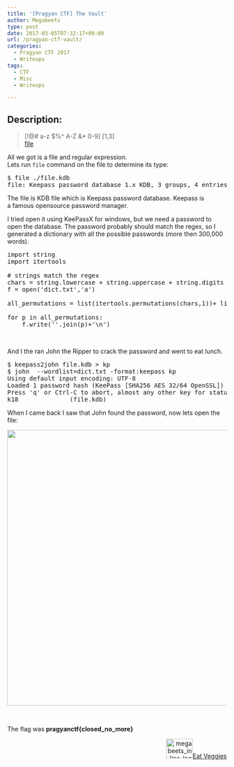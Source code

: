 ```yaml
---
title: '[Pragyan CTF] The Vault'
author: Megabeets
type: post
date: 2017-03-05T07:32:17+00:00
url: /pragyan-ctf-vault/
categories:
  - Pragyan CTF 2017
  - Writeups
tags:
  - CTF
  - Misc
  - Writeups

---
```

## Description:

> <div class="challenge-description">
>   [!@# a-z $%^ A-Z &* 0-9] [1,3]
> </div>
> 
> <div class="challenge-files">
>   <div>
>     <span class="challenge-attachment"><a class="has-tooltip" title="" href="https://ctf.pragyan.org/download?file_key=e6ddbdba43b6d7d9261769def938d922071984306d03af07005853c26d0739a4&team_key=a500afc4a171f394f280518fefd78d62f976bf8303f77f3431573fce01c983cb" data-toggle="tooltip" data-placement="right" data-original-title="1.15 KB">file</a></span>
>   </div>
> </div>

<div>
</div>

<div>
</div>

<div>
  All we got is a file and regular expression.
</div>

<div>
  Lets run <code>file</code> command on the file to determine its type:
</div>

<div>
  <pre class="lang:diff decode:true ">$ file ./file.kdb
file: Keepass password database 1.x KDB, 3 groups, 4 entries, 50000 key transformation rounds</pre>
  
  <p>
    The file is KDB file which is Keepass password database. Keepass is a famous opensource password manager.
  </p>
  
  <p>
    I tried open it using KeePassX for windows, but we need a password to open the database. The password probably should match the regex, so I generated a dictionary with all the possible passwords (more then 300,000 words).
  </p>
  
  <pre class="lang:python decode:true ">import string
import itertools

# strings match the regex
chars = string.lowercase + string.uppercase + string.digits + '!@#$%^&*'
f = open('dict.txt','a')

all_permutations = list(itertools.permutations(chars,1))+ list(itertools.permutations(chars,2))+ list(itertools.permutations(chars,3))

for p in all_permutations:
    f.write(''.join(p)+'\n')</pre>
  
  <p>
    &nbsp;
  </p>
</div>

And I the ran John the Ripper to crack the password and went to eat lunch.

<pre class="toolbar:2 show-lang:2 nums:false nums-toggle:false lang:diff decode:true ">$ keepass2john file.kdb &gt; kp
$ john  --wordlist=dict.txt -format:keepass kp
Using default input encoding: UTF-8
Loaded 1 password hash (KeePass [SHA256 AES 32/64 OpenSSL])
Press 'q' or Ctrl-C to abort, almost any other key for status
k18              (file.kdb)
</pre>

When I came back I saw that John found the password, now lets open the file:

<img data-attachment-id="990" data-permalink="https://www.megabeets.net/pragyan-ctf-vault/vault1/#main" data-orig-file="http://www.megabeets.net/uploads/vault1.png" data-orig-size="802,632" data-comments-opened="1" data-image-meta="{&quot;aperture&quot;:&quot;0&quot;,&quot;credit&quot;:&quot;&quot;,&quot;camera&quot;:&quot;&quot;,&quot;caption&quot;:&quot;&quot;,&quot;created_timestamp&quot;:&quot;0&quot;,&quot;copyright&quot;:&quot;&quot;,&quot;focal_length&quot;:&quot;0&quot;,&quot;iso&quot;:&quot;0&quot;,&quot;shutter_speed&quot;:&quot;0&quot;,&quot;title&quot;:&quot;&quot;,&quot;orientation&quot;:&quot;0&quot;}" data-image-title="pragyan_vault1" data-image-description="" data-image-caption="" data-medium-file="http://www.megabeets.net/uploads/vault1-300x236.png" data-large-file="http://www.megabeets.net/uploads/vault1.png" decoding="async" loading="lazy" class="aligncenter size-full wp-image-990" src="https://www.megabeets.net/uploads/vault1.png" alt="" width="802" height="632" srcset="https://www.megabeets.net/uploads/vault1.png 802w, https://www.megabeets.net/uploads/vault1-150x118.png 150w, https://www.megabeets.net/uploads/vault1-300x236.png 300w, https://www.megabeets.net/uploads/vault1-768x605.png 768w, https://www.megabeets.net/uploads/vault1-800x630.png 800w" sizes="(max-width: 802px) 100vw, 802px" /> 

&nbsp;

The flag was **pragyanctf{closed\_no\_more}**

<div class="nf-post-footer">
  <p style="text-align: right">
    <a href="https://www.megabeets.net/about.html#vegan"><img class="wp-image-149 alignnone" src="https://www.megabeets.net/uploads/megabeets_inline_logo.png" alt="megabeets_inline_logo" width="61" height="45" />Eat Veggies</a>
  </p>
</div>